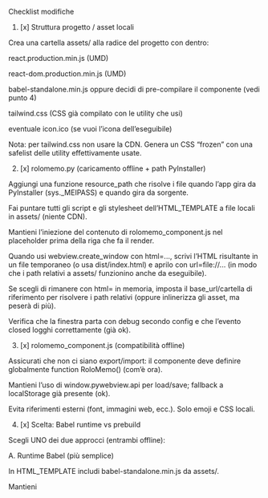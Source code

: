 Checklist modifiche
1) [x] Struttura progetto / asset locali

Crea una cartella assets/ alla radice del progetto con dentro:

react.production.min.js (UMD)

react-dom.production.min.js (UMD)

babel-standalone.min.js oppure decidi di pre-compilare il componente (vedi punto 4)

tailwind.css (CSS già compilato con le utility che usi)

eventuale icon.ico (se vuoi l’icona dell’eseguibile)

Nota: per tailwind.css non usare la CDN. Genera un CSS “frozen” con una safelist delle utility effettivamente usate.

2) [x] rolomemo.py (caricamento offline + path PyInstaller)

Aggiungi una funzione resource_path che risolve i file quando l’app gira da PyInstaller (sys._MEIPASS) e quando gira da sorgente.

Fai puntare tutti gli script e gli stylesheet dell’HTML_TEMPLATE a file locali in assets/ (niente CDN).

Mantieni l’iniezione del contenuto di rolomemo_component.js nel placeholder prima della riga che fa il render.

Quando usi webview.create_window con html=..., scrivi l’HTML risultante in un file temporaneo (o usa dist/index.html) e aprilo con url=file://... (in modo che i path relativi a assets/ funzionino anche da eseguibile).

Se scegli di rimanere con html= in memoria, imposta il base_url/cartella di riferimento per risolvere i path relativi (oppure inlinerizza gli asset, ma peserà di più).

Verifica che la finestra parta con debug secondo config e che l’evento closed logghi correttamente (già ok).

3) [x] rolomemo_component.js (compatibilità offline)

Assicurati che non ci siano export/import: il componente deve definire globalmente function RoloMemo() (com’è ora).

Mantieni l’uso di window.pywebview.api per load/save; fallback a localStorage già presente (ok).

Evita riferimenti esterni (font, immagini web, ecc.). Solo emoji e CSS locali.

4) [x] Scelta: Babel runtime vs prebuild

Scegli UNO dei due approcci (entrambi offline):

A. Runtime Babel (più semplice)

In HTML_TEMPLATE includi babel-standalone.min.js da assets/.

Mantieni <script type="text/babel"> con dentro il tuo componente iniettato.

B. Pre-build del componente (più leggero a runtime)

Pre-compila rolomemo_component.js in JS plain (IIFE/UMD) e salvalo in assets/app.bundle.js.

In HTML_TEMPLATE rimuovi Babel e includi solo React/ReactDOM + app.bundle.js.

Aggiorna il bootstrap finale: il bundle deve esporre RoloMemo in global prima di root.render(...).

(Se non vuoi introdurre uno step di build JS adesso, resta su A.)

5) [x] build_installer.py (packaging asset)

Aggiungi tutta la cartella assets/ agli --add-data.

Assicurati che venga aggiunto anche rolomemo_component.js (serve se usi l’iniezione runtime).

(Opzionale) se generi un dist/index.html, includilo negli --add-data e fai aprire quello.

Mantieni --windowed e --onefile. Usa il separatore corretto ; su Windows, : su macOS/Linux.

Stampa chiara del percorso output e check dell’eseguibile creato (già presente).

6) [x] requirements*.txt

pywebview pin compatibile (Windows/macOS/Linux). Su Linux nota che può servire la extra [gtk].

Non aggiungere dipendenze JS: React/Babel/Tailwind sono file statici in assets/.

pyinstaller resta solo in requirements-dev.txt (dev-only).

7) [x] Offline “vero”

Verifica che nessun link in HTML punti a https://… (React, ReactDOM, Babel, Tailwind: tutti locali).

Niente font remoti: usa default di sistema.

Testa disconnesso: l’app deve aprirsi e salvare note in %APPDATA%/rolomemo/notes.json.

IMPLEMENTAZIONI

1) Aggiungi nella colonna dei tag la possibilità di aggiungere nuovi tag e di eliminare quelli esistenti

2) Aggiungi nella header un icona per aprire una sezione "impostazioni"

3) Impostazioni apre una finestra popup contenente le impostazioni del programma

4) Aggiungi nel menù impostazioni la possibilità di abilitare "avvia all'avvio di winows"

5) Nelle impostazioni aggiungi la possibilità di selezionare un tema per l'app. Ogni Tema comprende modifiche sia alla paletta di colori per le card che agli altri colori del programma. 

6) In impostazioni i temi selezionabili saranno 3: 1. Tema Retrò (quello attuale di base) 2. Tema dark  3. Tema Zen (colori chiari e rilassanti)

7) Aggiungi in Impostazioni la possibilità di creare una paletta di colori per le card personalizzata scegliendo tra una buona varietà di colori predefiniti o di aggiungere i propri tramite codice colore

8) All'interno della card espansa accanto ai colori, l'icona per aggiungere un colore viene sostituita con un icona che rimanda alle palette personalizzate in impostazioni

9) All'interno della card espansa la possibilità di rimuovere i tag già asseegnati.

10) Dentro la card espansa abilitare la possibilità di usare il click destro del mouse per le operazioni classiche (copia, incolla, seleziona tutto, ecc)

11) Dentro la card espansa implementare funzionalità da editor di testo: icone base per testo corsivo, grassetto, sottolineato, elenco, che si applicano al testo selezionato. Inoltre la card espansa deve accettare comandi da tastiera (ctrl + B per trasformare in grassetto un testo selezionato, ecc)

12) l'editor testuale della card espansa deve riconoscere il formato md, per formattazioni rapide. 

13) l'editor testuale della card espansa riconoscera il carattere "-" per iniziare un elenco puntato, così come riconoscerà "--" per l'elenco puntato nidificato. Inoltre da un elenco puntato usando il tasto tab si passerà all'elenco nidificato e viceversa con MAIUSC+TAB.


PROSSIME IMPLEMENTAZIONI (Roadmap)

1) Esportazione/Importazione backup JSON delle note

- Backend (Python)
  - Aggiungere in `DataManager` metodi: `export_notes(path: Path)` e `import_notes(path: Path)`.
    - `export_notes`: legge `NOTES_FILE`, valida lo schema base (`notes` array, `updatedAt` int opzionale), salva su `path` con indentazione 2 e UTF‑8.
    - `import_notes`: legge il file scelto, valida schema e coerenza; se valido: crea backup prima di sovrascrivere, applica salvaguardie esistenti (anti-azzeramento, timestamp), poi salva.
  - Esporre API in `RoloMemoAPI`: `export_notes_dialog()` (Save As) e `import_notes_dialog()` (Open File) usando `webview.windows[0].create_file_dialog`.
  - Logging chiaro su esiti, numero note importate/esportate, e percorso file.
- Frontend (JS/React)
  - In “Impostazioni” aggiungere sezione “Backup”: pulsanti “Esporta backup (.json)” e “Importa backup (.json)”.
  - Conferme utente: su import chiedere conferma e mostrare riepilogo; su esito mostrare toast/snag.
  - Validazioni UI: accettare solo `.json`; mostrare errori leggibili in caso di schema non valido.
- Formato file
  - JSON identico al payload interno: `{ notes: [...], updatedAt: <epoch_ms>, ... }`.
  - Estensione consigliata: `.rolomemo.json` (opzionale) per distinguere da altri JSON.
- Risorse esterne
  - Nessuna obbligatoria. (Opzionale: `jsonschema` per validazione, ma evitabile con validazioni manuali.)

2) Anteprima note “ben formattata” (Markdown safe in lista)

- Obiettivo
  - Nelle card/anteprime mostrare testo renderizzato (bold/italic/code/list/heading minimi), non HTML grezzo. Sicuro (no XSS) e leggero.
- Implementazione
  - Aggiungere util `renderPreview(text: string): { __html: string }` che converte un sottoinsieme Markdown → HTML e sanifica output.
  - Applicare la preview alla lista note (solo prime N righe/ caratteri). Gestire clamp e bullet con CSS locali.
  - Prestazioni: memoizzare per `id`+`updatedAt`; evitare render costosi su ogni keystroke.
- Opzioni parsing
  - Zero dipendenze: micro-parser interno per subset (###, **bold**, *italic*, `code`, liste con “-”/“--” → ul/li nidificate). Sanitizzazione con allowlist di tag (`p, b, strong, i, em, code, ul, li, br`).
  - Oppure asset locali: includere in `assets/` versioni minificate offline di `marked.min.js` e `dompurify.min.js` e usarle senza CDN. Packaging via `--add-data`.
- Risorse esterne
  - Nessuna obbligatoria. (Se si usa parser esterno: file statici JS in `assets/`, nessuna rete a runtime.)

3) Integrazione Google Drive + sincronizzazione account Google

- Flusso e scopo
  - Sincronizzare `notes.json` su Google Drive (cartella app o `appDataFolder`). Login con OAuth 2.0, sync manuale e/o automatico (pull all’avvio, push su salvataggio con backoff).
- Backend (Python)
  - Dipendenze opzionali: `google-auth`, `google-auth-oauthlib`, `google-api-python-client` (aggiunte in `requirements-optional.txt` o extra). Usare import lazy e fallback per mantenere offline by default.
  - Credenziali: file `client_secret.json` o variabili env; salvare token/refresh token in `DATA_DIR/credentials/google_token.json` (permessi 600). Scope consigliato: `https://www.googleapis.com/auth/drive.file` o `appDataFolder`.
  - API in `RoloMemoAPI`: `google_sign_in()`, `google_sign_out()`, `google_status()`, `google_upload_backup()`, `google_download_latest()`, `google_list_backups()`.
  - Storage remoto: usare `appDataFolder` con un singolo `notes.json` versione più recente; gestire `modifiedTime`, `md5Checksum`, e conflitti via `updatedAt` locale; creare anche backup incrementali opzionali.
  - Robustezza: retry esponenziale, gestione offline (queue), timeout ragionevoli; log dettagliati.
- Frontend (JS/React)
  - In “Impostazioni” aggiungere sezione “Google Drive”: pulsanti Connetti/Disconnetti, “Sincronizza ora”, stato (ultima sync, utente), toggle “Sync automatica”.
  - Messaggistica UI su errori (es. credenziali mancanti, rete assente).
- Risorse esterne
  - Account Google Cloud, progetto e OAuth consent screen approvato.
  - Librerie Python: `google-auth`, `google-auth-oauthlib`, `google-api-python-client` (opzionali).

4) Integrazione Todoist

- Flusso e scopo
  - Collegare note ↔ attività Todoist. Minimo: esportare note selezionate come task in un progetto “RoloMemo”, importare task come note bozze, con etichette ↔ tag.
- Backend (Python)
  - API REST Todoist v2: `https://api.todoist.com/rest/v2/`.
  - Autenticazione: inizialmente API Token personale (campo in Impostazioni), poi OAuth 2.0. Salvare token in `config.json` (criptazione opzionale).
  - Dipendenze: `requests` (o `urllib` stdlib se si vuole evitare dipendenze). Rate-limit e retry con backoff.
  - Mapping: definire tabella `todoist_map.json` (DATA_DIR) per associare `note_id ↔ task_id`; campi: titolo→content, tag→labels, priorità da colore/tema (opzionale).
  - API `RoloMemoAPI`: `todoist_test_connection()`, `todoist_push_selected(note_ids)`, `todoist_pull(project_id?, label?)`, `todoist_sync()`.
- Frontend (JS/React)
  - Sezione “Todoist” in Impostazioni: campo token, scelta progetto, direzione sync, “Sync ora”.
  - Opzioni: “Crea attività solo da note con tag @todo”, “Aggiorna stato completato → archivia nota”.
- Risorse esterne
  - Account Todoist, API Token o OAuth client.
  - Libreria `requests` (opzionale se si usa stdlib), accesso rete.

Note generali

- Packaging: includere eventuali asset JS aggiuntivi in `assets/` e aggiornarne l’inclusione in `build_installer.py`/`setup.py` con `--add-data`.
- Config: aggiungere chiavi in `DEFAULT_CONFIG.app` con fallback sicuri (e.g. `integrations: { google: {...}, todoist: {...} }`).
- Sicurezza: non committare credenziali; salvare token in `DATA_DIR/credentials/`; proteggere con permessi file.
- Offline-first: tutte le integrazioni devono essere opzionali, disattivate per default, e non rompere l’avvio offline.


NoteApp PC — Roadmap Milestones (MVP → M4)

Obiettivo: consegnare una note‑app gratuita per PC, semplice, affidabile, portabile e senza lock‑in. Roadmap pragmatica, pronta da passare a dev.

M0 — MVP “Prendi nota e basta” (4–6 settimane)

Scope

- UI minimale e veloce: finestra unica, latenza input < 50 ms, avvio < 1s su HW medio.
- Storage locale: una nota = 1 file .md in una cartella utente; indice JSON per ricerca.
- Offline‑first: nessuna dipendenza da cloud o login.
- Formattazione base: titoli, grassetto, corsivo, elenchi, checklist ✅
- Organizzazione: cartelle + tag (tag salvati nel front‑matter YAML).
- Ricerca: full‑text (titolo, corpo, tag), filtri per cartella/tag.
- Import/Export: MD/TXT/HTML/PDF (singola nota o batch).
- Sicurezza dati: autosave, versioning locale (snapshot per nota), backup giornaliero della cartella.
- Installazione Windows: installer offline, auto‑update disattivabile.

Out of scope: sync, allegati pesanti, collaborazione, AI, web clipper.

Acceptance Criteria

- Crea/edita 10k note senza lag percepibile (ricerca < 150 ms, scorri lista fluido).
- Uccisione processo o blackout ≠ perdita contenuto (ultimo autosave max 10s).
- Export “Tutte le note” in zip (MD + media + indice JSON).
- Disinstallazione non lascia dati orfani oltre alla cartella dell’utente.

Tech Notes

- File system watching per indice; search con indice incrementale.
- Front‑matter YAML: `title`, `tags`, `created`, `updated`, `uuid`.

M1 — Sync & Portabilità (3–5 settimane)

Scope

- Sync opzionale (opt‑in): provider a scelta (cartella locale/SMB, WebDAV, Dropbox/Drive via SDK o “sync directory”).
- Risoluzione conflitti: per‑nota, mostra diff, scegli versione o merge testuale.
- Export/Migrazione: wizard “migra da/verso” (cartella, ZIP), operazione reversibile.
- Cifratura locale: vault opzionale (password/chiave) per specifiche cartelle di note.

Acceptance Criteria

- Sync > 5k note, conflitti visibili e risolvibili in < 3 click.
- Export full con restore integrale su nuovo PC (path indipendente).

Tech Notes

- Strategia CRDT semplificata oppure last‑writer‑wins con diff assistito.
- Cifratura: scrypt + AES‑GCM (solo a riposo), chiavi non inviate esternamente.

M2 — Potenziamenti di scrittura (3–4 settimane)

Scope

- Backlink/wiki links: `titolo-o-uuid` con pannello “collegamenti entranti”.
- Allegati/Immagini: cartella `media/` per nota, drag&drop inline.
- Reminder leggeri: per nota (notifiche locali OS), snooze.
- Template: note giornaliere, meeting, to‑do settimanale (MD con variabili).

Acceptance Criteria

- Crei link tra note senza rompere export (link risolti via UUID in MD).
- Allegati inclusi nell’export ZIP e ri‑mappati al restore.

Tech Notes

- Mappa titolo⇄UUID per link robusti; pannello graf opzionale in backlog.

M3 — Performance & Scalabilità (2–3 settimane)

Scope

- Budget prestazioni: avvio < 700 ms (10k note), ricerca < 120 ms; RAM target < 300 MB in idle.
- Ottimizzazioni: virtualizzazione lista note, indicizzazione differita, thumbnail async.
- QA carico: dataset sintetico 50k note/5 GB allegati.

Acceptance Criteria

- Benchmark pubblici con dati e hardware di riferimento.
- Nessun frame drop visibile nello scrolling lista note (60fps target).

M4 — Inking (opzionale per 2‑in‑1) (3–5 settimane)

Scope

- Penna: input a mano libera su canvas paginated (A4, Letter, infinito opzionale).
- Export PDF fedele (no tagli, no sforamento margini), palm rejection.
- Layer: inchiostro come layer accanto al testo; OCR in backlog.

Acceptance Criteria

- Scrittura fluida a 120 Hz su device compatibili; PDF identico alla pagina.

Guardrail (MUST‑NOT‑HAVE)

- Niente freemium aggressivo: nessuna funzione base dietro paywall (ricerca, export, multi‑cartelle, dark mode).
- Zero lock‑in: formati aperti, export completo sempre disponibile.
- No cloud‑only: l’app funziona interamente offline; sync è opzionale.
- No UI caotica: niente ribbon sovraccarichi, niente wizard infiniti.
- No lentezze: niente app electron‑matrioska senza profiling; performance budget obbligatorio.
- No feature‑bloat: niente AI, collaborazione realtime o progetti che snaturano l’app prima di M3.
- No tracking per default: telemetria disattiva; opt‑in granulari.
- No canvas infinito obbligatorio: se presente, alternativa a pagina fissa.

Definition of Done (per milestone)

- Requisiti soddisfatti + test automatici (unit, integrazione) su CI.
- Pacchetto installer firmato + rollback sicuro.
- Manuale utente breve in‑app (F1) + changelog.
- Suite QA su: blackout, conflitti, dataset grande, percorsi non ASCII.

Backlog/Nice‑to‑Have

- Plugin API limitata (render hook, esportatori custom).
- Web clipper leggero (salva pagina→MD+snapshot).
- Vista grafo collegamenti, temi personalizzati.
- App companion mobile in sola lettura + sync read‑only.

Note per Dev

- Struttura repo: `core/` (engine), `ui/` (shell), `sync/` (provider), `export/`.
- Feature flag per M1/M2/M4; toggle runtime per debug prestazioni.
- File watcher cross‑platform; attento a path lunghi e permessi.

Messaggio chiave: semplice, veloce, affidabile, esportabile. Tutto il resto dopo.

CHECKLIST DETTAGLIATE PER MILESTONE (Actionable)

Nota: ogni voce include sottopunti per grafica coerente/migliorata, dipendenze, test/build, documentazione. Le checklist sono vincolanti per PR e release.

M0 — MVP “Prendi nota e basta” — Checklist

- UI minimale e veloce
  - Coerenza grafica: usare token colore/spacing tipografici condivisi; niente font remoti; test dark/light se presenti.
  - Performance: misurare latenza input (<50 ms) e tempo avvio (<1s) su HW medio; profilare render; evitare reflow costosi; virtualizzare liste > 1k elementi.
  - A11y: focus visibile, scorciatoie tastiera base, contrasti AA.
  - Test: snapshot UI principali; smoke test su 3 risoluzioni; nessun warning console.
  - Build: asset locali in `assets/`; nessuna CDN; verifica caricamento offline.

- Storage locale (MD per nota + indice JSON)
  - Formato file: Markdown con front‑matter YAML (`title`, `tags`, `created`, `updated`, `uuid`).
  - Scrittura sicura: write‑to‑temp + atomic rename; encoding UTF‑8; gestione path lunghi/char non ASCII.
  - Indice: JSON incrementale; file watcher per aggiornare index su modifiche; debounce e dedup; persistenza in `%APPDATA%/rolomemo/`.
  - Test: CRUD 10k file; rename/move; crash test durante write (nessuna corruzione). Verifica consistenza index.
  - Dipendenze: nessuna obbligatoria (stdlib); opzionale `watchdog` per FS watching (fallback a polling).

- Offline‑first
  - Nessun requisito di rete per avvio/uso base; tutte le call di rete opzionali dietro flag.
  - Modalità degradata: messaggi chiari se funzionalità online non disponibili.
  - Test: disconnesso, modalità aereo; nessun errore in console/log.

- Formattazione base (titoli, bold, italic, liste, checklist)
  - Toolbar minimale + scorciatoie (Ctrl+B/I/U, liste, checklist). Parser MD sicuro; sanificazione output con allowlist.
  - Coerenza grafica: stile heading, liste e checklist coerenti con tema.
  - Test: casi MD complessi (nidificate, code span, escaping); round‑trip edit/preview.
  - Dipendenze: micro‑parser interno oppure `marked.min.js` + `dompurify.min.js` come asset locali.

- Organizzazione (cartelle + tag)
  - Cartelle: creazione/rename/move con impatto su index; selezione cartella corrente; breadcrumb.
  - Tag: salvati in front‑matter; suggerimenti autocompletamento; merge/rename tag; rimozione da nota.
  - Test: operazioni batch su 1k note; rename cartella/tag con propagazione.

- Ricerca
  - Indice full‑text: titolo, corpo, tag; filtri per cartella/tag; ranking semplice; highlighting in preview.
  - Performance: query <150 ms su 10k note; indicizzazione incrementale; caching query recenti.
  - Test: accuratezza risultati, stemming/sensibilità caso; edge cases (simboli, unicode).

- Import/Export (MD/TXT/HTML/PDF)
  - Import: parser MD/TXT; mappa front‑matter; assegna UUID; collocazione cartella; report import.
  - Export singola/batch: MD lossless; HTML sanificato; PDF fedele (opz. `wkhtmltopdf` o print‑to‑PDF OS). ZIP “Tutte le note” (MD + media + index.json).
  - UI: wizard semplice; stato/progresso; gestione errori per file problematici.
  - Test: batch 5k note; caratteri speciali; immagini; confronto hash contenuti.
  - Dipendenze: nessuna obbligatoria; opzionale tool PDF esterno documentato.

- Sicurezza dati (autosave, versioning per nota, backup giornaliero)
  - Autosave: intervallo configurabile (default 10s); indicatore stato; throttle su idle.
  - Versioning: snapshot per nota in `.versions/` con diffs o full copy + dedup; purge policy.
  - Backup: giornaliero cartella note in ZIP; retention configurabile; pulsante restore.
  - Test: kill process durante edit → ripristino; restore snapshot/backup.

- Installazione Windows (installer offline, auto‑update disattivabile)
  - Builder: PyInstaller onefile + Inno Setup; icone e metadata; percorsi Program Files + `%APPDATA%` per dati.
  - Firma: Authenticode EXE e setup; timestamp server; Publisher coerente.
  - Auto‑update: disattivabile; se presente, canale stabile e controllo firma (post‑M0 opzionale).
  - CI: workflow Windows (build, sign, package, release artifact).
  - Test: installazione/aggiornamento/disinstallazione; UAC; SmartScreen; antivirus comuni.

- Validazione M0
  - Benchmark: avvio <1s; ricerca <150 ms; editing fluido su 10k note.
  - Robustezza: blackout/kill non causano perdita >10s di lavoro.
  - Export globale ZIP; disinstallazione pulita (niente residui oltre cartella utente).
  - Documentazione: guida rapida in‑app (F1) + README + changelog.

M1 — Sync & Portabilità — Checklist

- Architettura sync (opt‑in)
  - Interfaccia `SyncProvider` con metodi `pull/push/list/conflicts/resolve`.
  - Provider iniziali: `LocalFolder/SMB` e `WebDAV`; Google/Dropbox via “sync directory” o SDK opzionale.
  - Conflitti: modello last‑writer‑wins con diff assistito; UI di confronto; merge testuale opzionale.
  - Coda operazioni e retry con backoff; journaling.
  - Test: 5k note, modifiche concorrenti su due macchine; conflitti visibili e risolti <3 click.

- Wizard Export/Migrazione
  - Selettori origine/destinazione (cartella/ZIP); anteprima conteggio file; dry‑run.
  - Operazione reversibile con checkpoint; log dettagliati.
  - Test: migrazione avanti/indietro su dataset grande.

- Cifratura locale (vault opzionale)
  - Design: scrypt (KDF) + AES‑GCM; salt univoco; file `.keymeta`; esclusione dall’indice se cifrati.
  - UI: crea/attiva/disattiva vault; cambio password; sblocco sessione.
  - Test: corruzione intenzionale file cifrato → errori chiari; prestazioni accettabili.
  - Dipendenze: `cryptography` (opzionale, extra); fallback disabilitato senza extra.

- Validazione M1
  - Sync stabile con interruzioni di rete; ripresa consistente.
  - Export/restore su nuovo PC con path indipendente.
  - Doc: guida “Come sincronizzare” + avvertenze privacy.

M2 — Potenziamenti di scrittura — Checklist

- Backlink / Wiki links
  - Parser `[[titolo-o-uuid]]`; risoluzione a UUID; aggiornamento su rename; indice collegamenti entranti.
  - UI pannello backlink; navigazione rapida; anteprima hover.
  - Test: rename/merge note; link rotti; loop.

- Allegati/Immagini
  - Cartella `media/` per nota; drag&drop; rename sicuro; riferimenti relativi.
  - UI: placeholder, thumbnail async; compressione opzionale.
  - Export: includere media e rimappare al restore.
  - Test: file grandi, nomi unicode, duplicati.

- Reminder leggeri
  - API notifiche locali OS; snooze; persist in front‑matter.
  - Test: persist/restore reminder; time‑zones; sleep/resume.
  - Dipendenze: `winrt`/`plyer` opzionali, con fallback.

- Template
  - Galleria template MD con variabili; inserimento rapido; data/ora; contatori.
  - Test: placeholder non risolti; aggiornamento template.

- Validazione M2
  - Scrittura fluida; nessuna regressione performance; doc “Scrivere meglio”.

M3 — Performance & Scalabilità — Checklist

- Benchmarking e strumenti
  - Generatore dataset sintetico (50k note/5 GB media); script benchmark ripetibili.
  - Metriche: tempo avvio, memoria idle, latenza ricerca, FPS scroll.

- Ottimizzazioni
  - Virtualizzazione lista; indicizzazione differita; cache su disco; batching IO; lazy‑load media.
  - Profiling CPU/mem (campioni) e flamegraph; eliminare hot‑spots >5%.

- QA carico
  - Esecuzione benchmark su CI nightly; pubblicare report.
  - Test: nessun frame‑drop visibile (target 60fps). RAM idle < 300 MB.

- Validazione M3
  - Budget rispettati; report pubblico nel repo.

M4 — Inking — Checklist

- Engine inchiostro
  - Canvas paginato (A4/Letter/Infinito opz.); sampling penna 120 Hz (se supportato); smoothing.
  - Layer separati: testo ↔ inchiostro; salvataggio formato vettoriale (JSON/Protobuf) + raster cache.
  - Palm rejection (se backend supporta); gomma/undo/redo.

- Export PDF
  - Rendering pagina fedele; no tagli/sforamenti; margini configurabili.
  - Test: print‑to‑PDF vs export; identicità visiva.

- Integrazione con note
  - Collegare pagine inchiostro a note; anteprima thumbnail; gestione spazio.
  - Test: apertura/chiusura rapida; memoria entro budget.

- Validazione M4
  - Scrittura fluida; export identico; doc “Inking”.

Guardrail — Checklist di conformità (per ogni PR/Release)

- Nessun lock‑in: export completo disponibile e testato.
- Offline‑first rispettato: nessuna rete obbligatoria.
- Performance budget rispettato; benchmark aggiornati.
- UI coerente, nessun asset remoto; a11y minimo passato.
- Tracking disattivo; nessuna telemetria non documentata.
- Nessuna funzione base dietro paywall.

Release Checklist (generale)

- Test automatici verdi (unit/integration/e2e se presenti) + smoke test manuali.
- Build installer firmato, verifica firma e SmartScreen.
- Migrazioni dati verificate (se cambiano formati/percorsi).
- Documentazione aggiornata (README, guida in‑app, changelog).
- Asset offline completi in `assets/`; nessun riferimento a CDN.

5) Distribuzione Windows: installabile firmato + pipeline GitHub Actions

- Obiettivo
  - Passare da ZIP portabile a un installatore Windows tradizionale, firmato, per ridurre blocchi SmartScreen e semplificare l’installazione.
- Scelta tecnologia installer
  - Preferito: Inno Setup (`.iss`), leggero e flessibile. Alternative: NSIS, MSI/MSIX (valutazione futura).
- Build locale
  - PyInstaller: generare eseguibile `--windowed --onefile` (già presente) e produrre output in `dist/`.
  - Script Inno Setup: creare `installer/rolomemo.iss` con:
    - AppId, AppName, AppVersion, Publisher coerenti.
    - File: includere exe PyInstaller, `assets/`, eventuali file statici aggiuntivi.
    - Icona app (se disponibile), scorciatoie Desktop/Start.
    - Dir di dati utente lasciata in `%APPDATA%/rolomemo` (non installare dati in Program Files).
- Firma codice (Authenticode)
  - Requisiti: certificato Code Signing (meglio EV) + password; timestamp server (es. `http://timestamp.sectigo.com` o `http://timestamp.digicert.com`).
  - Strumenti: `signtool.exe` (Windows SDK) o `osslsigncode` come fallback.
  - Firmare sia l’eseguibile PyInstaller sia il setup Inno:
    - `signtool sign /fd SHA256 /tr <timestamp_url> /td SHA256 /f cert.pfx /p %CERT_PASS% <file>`
  - Benefici: riduzione avvisi SmartScreen e reputazione Publisher.
- Metadati e compatibilità SmartScreen
  - Mantenere Publisher e ProductName costanti; embed manifest (asInvoker), icona e versione coerente.
  - Evitare distribuzione ZIP: preferire EXE installabile firmato per non ereditare il Mark-of-the-Web sui contenuti estratti.
- GitHub Actions: build e rilascio
  - Runner: `windows-latest`.
  - Step:
    - Setup Python e cache pip.
    - Installare dipendenze (prod + dev: PyInstaller).
    - Build PyInstaller (onefile, windowed).
    - Installare Inno Setup (`choco install innosetup`) e compilare `.iss` (comando `iscc`).
    - Firma: ricreare `cert.pfx` da secret base64 (`WINDOWS_CERT_PFX_BASE64`) e password (`WINDOWS_CERT_PASSWORD`); usare `signtool` per firmare exe e setup; timestamp.
    - Upload artifact e pubblicazione nella Release (es. `softprops/action-gh-release`).
  - Secrets richiesti:
    - `WINDOWS_CERT_PFX_BASE64` (PFX codificato base64)
    - `WINDOWS_CERT_PASSWORD`
  - Output desiderati:
    - `RoloMemo-Setup-v{version}.exe` firmato, allegato alla release.
- Documentazione
  - Aggiornare README con istruzioni di installazione e verifica firma digitale.
  - Nota sulla telemetria: nessuna; app resta offline-first.
